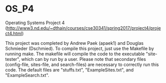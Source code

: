 # OS_P4
Operating Systems Project 4 (http://www3.nd.edu/~dthain/courses/cse30341/spring2017/project4/project4.html)

This project was completed by Andrew Paek (apaek1) and Douglas Schmieder (Dschmied). To compile this project, just use the Makefile by running make. The makefile will compile the code to the executable "site-tester", which can by run by a user. Please note that secondary files (config-file, sites-file, and search-files) are necessary to correctly run this code. The default files are "stuffs.txt", "ExampleSites.txt", and "ExampleSearch.txt". 
